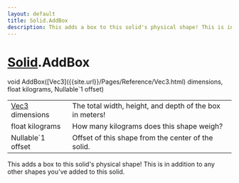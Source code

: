 ```yaml
---
layout: default
title: Solid.AddBox
description: This adds a box to this solid's physical shape! This is in addition to any other shapes you've added to this solid.
---
```

# [Solid]({{site.url}}/Pages/Reference/Solid.html).AddBox

<div class='signature' markdown='1'>
void AddBox([Vec3]({{site.url}}/Pages/Reference/Vec3.html) dimensions, float kilograms, Nullable`1 offset)
</div>

|  |  |
|--|--|
|[Vec3]({{site.url}}/Pages/Reference/Vec3.html) dimensions|The total width, height, and depth of the box in meters!|
|float kilograms|How many kilograms does this shape weigh?|
|Nullable`1 offset|Offset of this shape from the center of the solid.|

This adds a box to this solid's physical shape! This is in addition
to any other shapes you've added to this solid.



